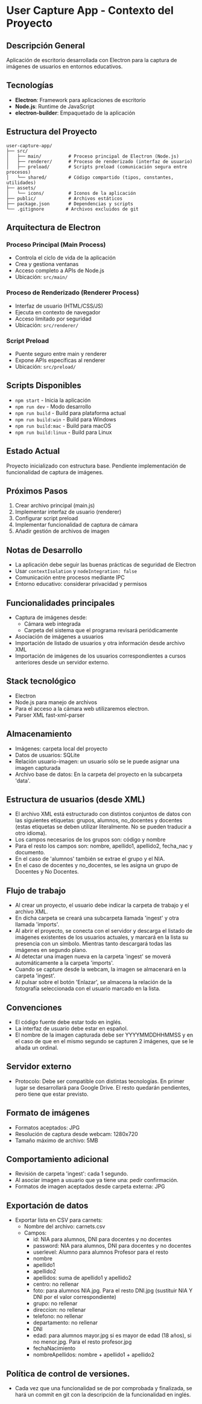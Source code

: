 # User Capture App - Contexto del Proyecto

## Descripción General

Aplicación de escritorio desarrollada con Electron para la captura de imágenes de usuarios en entornos educativos.

## Tecnologías

- **Electron**: Framework para aplicaciones de escritorio
- **Node.js**: Runtime de JavaScript
- **electron-builder**: Empaquetado de la aplicación

## Estructura del Proyecto

```
user-capture-app/
├── src/
│   ├── main/          # Proceso principal de Electron (Node.js)
│   ├── renderer/      # Proceso de renderizado (interfaz de usuario)
│   ├── preload/       # Scripts preload (comunicación segura entre procesos)
│   └── shared/        # Código compartido (tipos, constantes, utilidades)
├── assets/
│   └── icons/         # Iconos de la aplicación
├── public/            # Archivos estáticos
├── package.json       # Dependencias y scripts
└── .gitignore        # Archivos excluidos de git
```

## Arquitectura de Electron

### Proceso Principal (Main Process)
- Controla el ciclo de vida de la aplicación
- Crea y gestiona ventanas
- Acceso completo a APIs de Node.js
- Ubicación: `src/main/`

### Proceso de Renderizado (Renderer Process)
- Interfaz de usuario (HTML/CSS/JS)
- Ejecuta en contexto de navegador
- Acceso limitado por seguridad
- Ubicación: `src/renderer/`

### Script Preload
- Puente seguro entre main y renderer
- Expone APIs específicas al renderer
- Ubicación: `src/preload/`

## Scripts Disponibles

- `npm start` - Inicia la aplicación
- `npm run dev` - Modo desarrollo
- `npm run build` - Build para plataforma actual
- `npm run build:win` - Build para Windows
- `npm run build:mac` - Build para macOS
- `npm run build:linux` - Build para Linux

## Estado Actual

Proyecto inicializado con estructura base. Pendiente implementación de funcionalidad de captura de imágenes.

## Próximos Pasos

1. Crear archivo principal (main.js)
2. Implementar interfaz de usuario (renderer)
3. Configurar script preload
4. Implementar funcionalidad de captura de cámara
5. Añadir gestión de archivos de imagen

## Notas de Desarrollo

- La aplicación debe seguir las buenas prácticas de seguridad de Electron
- Usar `contextIsolation` y `nodeIntegration: false`
- Comunicación entre procesos mediante IPC
- Entorno educativo: considerar privacidad y permisos

## Funcionalidades principales
- Captura de imágenes desde:
    - Cámara web integrada
    - Carpeta del sistema que el programa revisará periódicamente
- Asociación de imágenes a usuarios
- Importación de listado de usuarios y otra información desde archivo XML
- Importación de imágenes de los usuarios correspondientes a cursos anteriores desde un servidor externo.

## Stack tecnológico
- Electron
- Node.js para manejo de archivos
- Para el acceso a la cámara web utilizaremos electron.
- Parser XML fast-xml-parser

## Almacenamiento
- Imágenes: carpeta local del proyecto
- Datos de usuarios: SQLite
- Relación usuario-imagen: un usuario sólo se le puede asignar una imagen capturada
- Archivo base de datos: En la carpeta del proyecto en la subcarpeta 'data'.

## Estructura de usuarios (desde XML)
- El archivo XML está estructurado con distintos conjuntos de datos con las siguientes etiquetas: grupos, alumnos, no_docentes y docentes (estas etiquetas se deben utilizar literalmente. No se pueden traducir a otro idioma).
- Los campos necesarios de los grupos son: código y nombre
- Para el resto los campos son: nombre, apellido1, apellido2, fecha_nac y documento.
- En el caso de 'alumnos' también se extrae el grupo y el NIA.
- En el caso de docentes y no_docentes, se les asigna un grupo de Docentes y No Docentes.

## Flujo de trabajo
- Al crear un proyecto, el usuario debe indicar la carpeta de trabajo y el archivo XML.
- En dicha carpeta se creará una subcarpeta llamada 'ingest' y otra llamada 'imports'.
- Al abrir el proyecto, se conecta con el servidor y descarga el listado de imágenes existentes de los usuarios actuales, y marcará en la lista su presencia con un símbolo. Mientras tanto descargará todas las imágenes en segundo plano.
- Al detectar una imagen nueva en la carpeta 'ingest' se moverá automáticamente a la carpeta 'imports'.
- Cuando se capture desde la webcam, la imagen se almacenará en la carpeta 'ingest'.
- Al pulsar sobre el botón 'Enlazar', se almacena la relación de la fotografía seleccionada con el usuario marcado en la lista.

## Convenciones
- El código fuente debe estar todo en inglés.
- La interfaz de usuario debe estar en español.
- El nombre de la imagen capturada debe ser YYYYMMDDHHMMSS y en el caso de que en el mismo segundo se capturen 2 imágenes, que se le añada un ordinal.

## Servidor externo
- Protocolo: Debe ser compatible con distintas tecnologías. En primer lugar se desarrollará para Google Drive. El resto quedarán pendientes, pero tiene que estar previsto.

## Formato de imágenes
- Formatos aceptados: JPG
- Resolución de captura desde webcam: 1280x720
- Tamaño máximo de archivo: 5MB

## Comportamiento adicional
- Revisión de carpeta 'ingest': cada 1 segundo.
- Al asociar imagen a usuario que ya tiene una: pedir confirmación.
- Formatos de imagen aceptados desde carpeta externa: JPG

## Exportación de datos
- Exportar lista en CSV para carnets:
    - Nombre del archivo: carnets.csv
    - Campos:
        - id: NIA para alumnos, DNI para docentes y no docentes
        - password: NIA para alumnos, DNI para docentes y no docentes
        - userlevel: Alumno para alumnos Profesor para el resto
        - nombre
        - apellido1
        - apellido2
        - apellidos: suma de apellido1 y apellido2
        - centro: no rellenar
        - foto: para alumnos NIA.jpg. Para el resto DNI.jpg (sustituir NIA Y DNI por el valor correspondiente)
        - grupo: no rellenar
        - direccion: no rellenar
        - telefono: no rellenar
        - departamento: no rellenar
        - DNI
        - edad: para alumnos mayor.jpg si es mayor de edad (18 años), si no menor.jpg. Para el resto profesor.jpg
        - fechaNacimiento
        - nombreApellidos: nombre + apellido1 + apellido2
## Política de control de versiones.
- Cada vez que una funcionalidad se de por comprobada y finalizada, se hará un commit en git con la descripción de la funcionalidad en inglés.